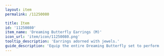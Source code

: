 ```yaml
---
layout: item
permalink: /11250080

title: Item
id: '11250080'
item_name: 'Dreaming Butterfly Earrings (M)'
icon_url: 'item/icon/11250080.png'
tooltip_description: 'Earrings adorned with jewels.'
guide_description: 'Equip the entire Dreaming Butterfly set to perform special animations.'
---
```

